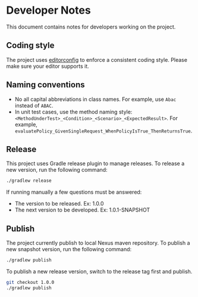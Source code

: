 Developer Notes
===============

This document contains notes for developers working on the project.

Coding style
------------

The project uses [editorconfig](https://editorconfig.org/) to enforce a consistent coding style. Please make sure your editor supports it.

Naming conventions
------------------

- No all capital abbreviations in class names. For example, use `Abac` instead of `ABAC`.
- In unit test cases, use the method naming style: ```<MethodUnderTest>_<Condition>_<Scenario>_<ExpectedResult>```. 
  For example, `evaluatePolicy_GivenSingleRequest_WhenPolicyIsTrue_ThenReturnsTrue`.

Release
-------

This project uses Gradle release plugin to manage releases. To release a new version, run the following command:

```bash
./gradlew release
```

If running manually a few questions must be answered:

- The version to be released. Ex: 1.0.0
- The next version to be developed. Ex: 1.0.1-SNAPSHOT

Publish
-------

The project currently publish to local Nexus maven repository.
To publish a new snapshot version, run the following command:

```bash
./gradlew publish
```

To publish a new release version, switch to the release tag first and publish.

```bash
git checkout 1.0.0
./gradlew publish
```
